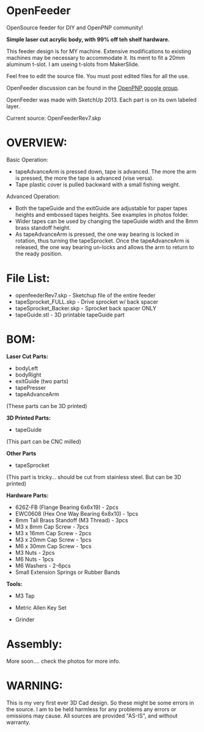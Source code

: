 ﻿# OpenFeeder
OpenSource feeder for DIY and OpenPNP community!

**Simple laser cut acrylic body, with 99% off teh shelf hardware.** 

This feeder design is for MY machine. Extensive modifications to existing machines may be necessary to accommodate it. Its ment to fit a 20mm aluminum t-slot. I am useing t-slots from MakerSlide. 

Feel free to edit the source file. You must post edited files for all the use.

OpenFeeder discussion can be found in the [OpenPNP google group](https://groups.google.com/forum/#!forum/openpnp).

OpenFeeder was made with SketchUp 2013. Each part is on its own labeled layer.

Current source: OpenFeederRev7.skp

# OVERVIEW:

Basic Operation: 
* tapeAdvanceArm is pressed down, tape is advanced. The more the arm is pressed, the more the tape is advanced (vise versa).
* Tape plastic cover is pulled backward with a small fishing weight.


Advanced Operation: 
* Both the tapeGuide and the exitGuide are adjustable for paper tapes heights and embossed tapes heights. See examples in photos folder.
* Wider tapes can be used by changing the tapeGuide width and the 8mm brass standoff height.
* As tapeAdvanceArm is pressed, the one way bearing is locked in rotation, thus turning the tapeSprocket. Once the tapeAdvanceArm is released, the one way bearing un-locks and allows the arm to return to the ready position. 


# File List:

* openfeederRev7.skp - Sketchup file of the entire feeder
* tapeSprocket_FULL.skp  - Drive sprocket w/ back spacer
* tapeSprocket_Backer.skp  - Sprocket back spacer ONLY
* tapeGuide.stl  - 3D printable tapeGuide part


# BOM:

**Laser Cut Parts:**
* bodyLeft
* bodyRight
* exitGuide (two parts)
* tapePresser
* tapeAdvanceArm

(These parts can be 3D printed)

**3D Printed Parts:**
* tapeGuide

(This part can be CNC milled)

**Other Parts**
* tapeSprocket

(This part is tricky… should be cut from stainless steel. But can be 3D printed)


**Hardware Parts:**
* 626Z-FB (Flange Bearing 6x6x19) - 2pcs
* EWC0608 (Hex One Way Bearing 6x8x10)  - 1pcs
* 8mm Tall Brass Standoff (M3 Thread) - 3pcs
* M3 x 8mm Cap Screw - 7pcs
* M3 x 16mm Cap Screw - 2pcs
* M3 x 20mm Cap Screw - 1pcs
* M6 x 30mm Cap Screw - 1pcs
* M3 Nuts  -  2pcs
* M6 Nuts  -  1pcs
* M6 Washers  -  2-6pcs
* Small Extension Springs or Rubber Bands

**Tools:**

* M3 Tap 

* Metric Allen Key Set

* Grinder


# Assembly:

More soon.... check the photos for more info.


# WARNING:

This is my very first ever 3D Cad design. So these might be some errors in the source. I am to be held harmless for any problems any errors or omissions may cause. All sources are provided "AS-IS", and without warranty.











 

